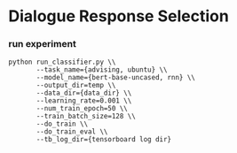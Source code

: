# Dialogue Response Selection

### run experiment
```angular2
python run_classifier.py \\
       --task_name={advising, ubuntu} \\
       --model_name={bert-base-uncased, rnn} \\
       --output_dir=temp \\
       --data_dir={data_dir} \\
       --learning_rate=0.001 \\
       --num_train_epoch=50 \\
       --train_batch_size=128 \\
       --do_train \\
       --do_train_eval \\
       --tb_log_dir={tensorboard log dir}
```

